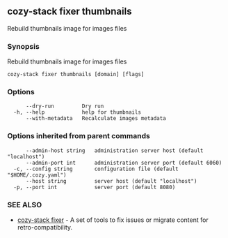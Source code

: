 ## cozy-stack fixer thumbnails

Rebuild thumbnails image for images files

### Synopsis

Rebuild thumbnails image for images files

```
cozy-stack fixer thumbnails [domain] [flags]
```

### Options

```
      --dry-run         Dry run
  -h, --help            help for thumbnails
      --with-metadata   Recalculate images metadata
```

### Options inherited from parent commands

```
      --admin-host string   administration server host (default "localhost")
      --admin-port int      administration server port (default 6060)
  -c, --config string       configuration file (default "$HOME/.cozy.yaml")
      --host string         server host (default "localhost")
  -p, --port int            server port (default 8080)
```

### SEE ALSO

* [cozy-stack fixer](cozy-stack_fixer.md)	 - A set of tools to fix issues or migrate content for retro-compatibility.


